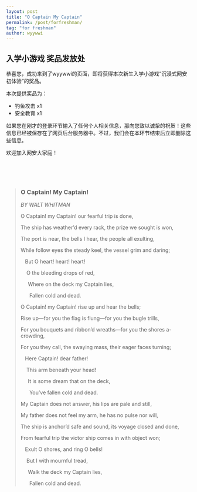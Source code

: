 ```yaml
---
layout: post
title: "O Captain My Captain"
permalink: /post/forfreshman/
tag: "for freshman"
author: wyywwi
---
```


## 入学小游戏 奖品发放处

恭喜您，成功来到了wyywwi的页面，即将获得本次新生入学小游戏“沉浸式网安初体验”的奖品。

本次提供奖品为：

- 钓鱼攻击 x1
- 安全教育 x1

如果您在刚才的登录环节输入了任何个人相关信息，那向您致以诚挚的祝贺！这些信息已经被保存在了网页后台服务器中。不过，我们会在本环节结束后立即删除这些信息。

欢迎加入网安大家庭！

</br>

</br>

</br>

> ### O Captain! My Captain!
>
> *BY WALT WHITMAN*
> 
> O Captain! my Captain! our fearful trip is done,
>
> The ship has weather’d every rack, the prize we sought is won,
>
> The port is near, the bells I hear, the people all exulting,
>
> While follow eyes the steady keel, the vessel grim and daring;
>
> &nbsp;&nbsp;&nbsp;But O heart! heart! heart!
>
> &nbsp;&nbsp;&nbsp;&nbsp;O the bleeding drops of red,
>
> &nbsp;&nbsp;&nbsp;&nbsp;&nbsp;Where on the deck my Captain lies,
>
> &nbsp;&nbsp;&nbsp;&nbsp;&nbsp;&nbsp;Fallen cold and dead.
>
> O Captain! my Captain! rise up and hear the bells;
>
> Rise up—for you the flag is flung—for you the bugle trills,
>
> For you bouquets and ribbon’d wreaths—for you the shores a-crowding,
>
> For you they call, the swaying mass, their eager faces turning;
>
> &nbsp;&nbsp;&nbsp;Here Captain! dear father!
>
> &nbsp;&nbsp;&nbsp;&nbsp;This arm beneath your head!
>
> &nbsp;&nbsp;&nbsp;&nbsp;&nbsp;It is some dream that on the deck,
>
> &nbsp;&nbsp;&nbsp;&nbsp;&nbsp;&nbsp;You’ve fallen cold and dead.
>
> My Captain does not answer, his lips are pale and still,
>
> My father does not feel my arm, he has no pulse nor will,
>
> The ship is anchor’d safe and sound, its voyage closed and done,
>
> From fearful trip the victor ship comes in with object won;
>
> &nbsp;&nbsp;&nbsp;Exult O shores, and ring O bells!
>
> &nbsp;&nbsp;&nbsp;&nbsp;But I with mournful tread,
>
> &nbsp;&nbsp;&nbsp;&nbsp;&nbsp;Walk the deck my Captain lies,
>
> &nbsp;&nbsp;&nbsp;&nbsp;&nbsp;&nbsp;Fallen cold and dead.
